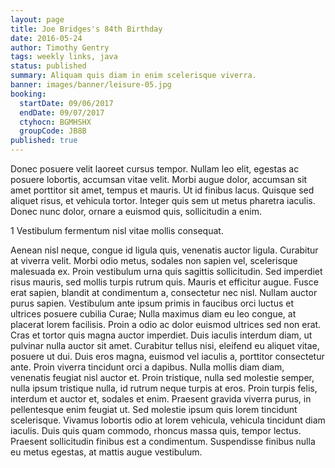 ```yaml
---
layout: page
title: Joe Bridges's 84th Birthday
date: 2016-05-24
author: Timothy Gentry
tags: weekly links, java
status: published
summary: Aliquam quis diam in enim scelerisque viverra.
banner: images/banner/leisure-05.jpg
booking:
  startDate: 09/06/2017
  endDate: 09/07/2017
  ctyhocn: BGMHSHX
  groupCode: JB8B
published: true
---
```

Donec posuere velit laoreet cursus tempor. Nullam leo elit, egestas ac posuere lobortis, accumsan vitae velit. Morbi augue dolor, accumsan sit amet porttitor sit amet, tempus et mauris. Ut id finibus lacus. Quisque sed aliquet risus, et vehicula tortor. Integer quis sem ut metus pharetra iaculis. Donec nunc dolor, ornare a euismod quis, sollicitudin a enim.

1 Vestibulum fermentum nisl vitae mollis consequat.

Aenean nisl neque, congue id ligula quis, venenatis auctor ligula. Curabitur at viverra velit. Morbi odio metus, sodales non sapien vel, scelerisque malesuada ex. Proin vestibulum urna quis sagittis sollicitudin. Sed imperdiet risus mauris, sed mollis turpis rutrum quis. Mauris et efficitur augue. Fusce erat sapien, blandit at condimentum a, consectetur nec nisl. Nullam auctor purus sapien. Vestibulum ante ipsum primis in faucibus orci luctus et ultrices posuere cubilia Curae; Nulla maximus diam eu leo congue, at placerat lorem facilisis. Proin a odio ac dolor euismod ultrices sed non erat. Cras et tortor quis magna auctor imperdiet. Duis iaculis interdum diam, ut pulvinar nulla auctor sit amet. Curabitur tellus nisi, eleifend eu aliquet vitae, posuere ut dui. Duis eros magna, euismod vel iaculis a, porttitor consectetur ante.
Proin viverra tincidunt orci a dapibus. Nulla mollis diam diam, venenatis feugiat nisl auctor et. Proin tristique, nulla sed molestie semper, nulla ipsum tristique nulla, id rutrum neque turpis at eros. Proin turpis felis, interdum et auctor et, sodales et enim. Praesent gravida viverra purus, in pellentesque enim feugiat ut. Sed molestie ipsum quis lorem tincidunt scelerisque. Vivamus lobortis odio at lorem vehicula, vehicula tincidunt diam iaculis. Duis quis quam commodo, rhoncus massa quis, tempor lectus. Praesent sollicitudin finibus est a condimentum. Suspendisse finibus nulla eu metus egestas, at mattis augue vestibulum.
